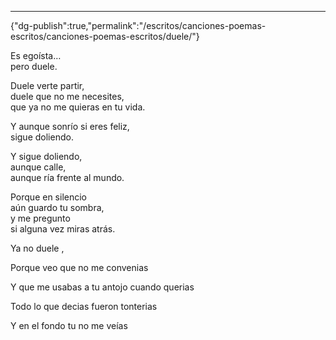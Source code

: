 ---
{"dg-publish":true,"permalink":"/escritos/canciones-poemas-escritos/canciones-poemas-escritos/duele/"}

 

Es egoísta…  
pero duele.

Duele verte partir,  
duele que no me necesites,  
que ya no me quieras en tu vida.

Y aunque sonrío si eres feliz,  
sigue doliendo.

Y sigue doliendo,  
aunque calle,  
aunque ría frente al mundo.

Porque en silencio  
aún guardo tu sombra,  
y me pregunto  
si alguna vez miras atrás.

  

  

Ya no duele ,

Porque veo que no me convenias

Y que me usabas a tu antojo cuando querias

Todo lo que decias fueron tonterias

Y en el fondo tu no me veías

